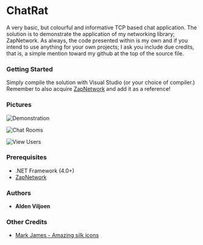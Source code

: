 # ChatRat
A very basic, but colourful and informative TCP based chat application. The solution is to demonstrate the application of my networking library; ZapNetwork. As always, the code presented within is my own and if you intend to use anything for your own projects; I ask you include due credits, that is, a simple mention toward my github at the top of the source file.

### Getting Started
Simply compile the solution with Visual Studio (or your choice of compiler.)
Remember to also acquire [ZapNetwork](https://github.com/Ald0s/ZapNetwork) and add it as a reference!

### Pictures
![Demonstration](http://i.imgur.com/dRKZ5Ln.png)


![Chat Rooms](http://i.imgur.com/b0rLHrS.png)


![View Users](http://i.imgur.com/rkNOa7D.png)


### Prerequisites
* .NET Framework (4.0+)
* [ZapNetwork](https://github.com/Ald0s/ZapNetwork)

### Authors
* **Alden Viljoen**

### Other Credits
* [Mark James - Amazing silk icons](http://www.famfamfam.com/)

